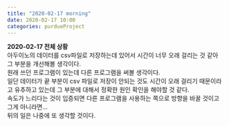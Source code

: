 ```yaml
---
title: "2020-02-17 morning"
date: 2020-02-17 10:00
categories: purdueProject
---
```


**2020-02-17 전체 상황**  
아두이노의 데이터를 csv파일로 저장하는데 있어서 시간이 너무 오래 걸리는 것 같아 그 부분을 개선해볼 생각이다.  
원래 쓰던 프로그램이 있는데 다른 프로그램을 써볼 생각이다.  
일단 데이터가 끝 부분이 csv 파일로 저장이 안되는 것도 시간이 오래 걸리기 때문이라고 유추하고 있는데 그 부분에 대해서 정확한 원인 확인을 해야할 것 같다.  
속도가 느리다는 것이 입증되면 다른 프로그램을 사용하는 쪽으로 방향을 바꿀 것이고 그게 아니라면...  
뒤의 일은 나중에 또 생각할 것이다.
